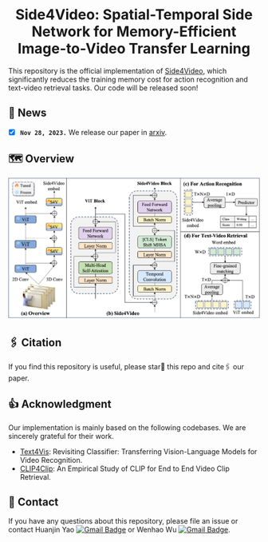 <div align="center">

<h1> Side4Video: Spatial-Temporal Side Network for Memory-Efficient Image-to-Video Transfer Learning
</div>

This repository is the official implementation of [Side4Video](https://github.com/HJYao00/Side4Video), which significantly reduces the training memory cost for action recognition and text-video retrieval tasks. Our code will be released soon!

<!--[![Paper](http://img.shields.io/badge/Paper-arxiv.2307.08908-b31b1b.svg)](https://arxiv.org/abs/2307.08908)-->

## 📰 News
<!-- - [ ] We will release code soon.-->
- [x] **`Nov 28, 2023.`** We release our paper in [arxiv](https://github.com/HJYao00/Side4Video).

## 🗺️ Overview
<!--[The motivation of Side4Video is to reduce the training cost, enabling us to train a larger model with limited resources.-->

![Side4Video](Side4Video.png)

## 🖇️ Citation
If you find this repository is useful, please star🌟 this repo and cite🖇️ our paper.

## 👍 Acknowledgment
Our implementation is mainly based on the following codebases. We are sincerely grateful for their work.
- [Text4Vis](https://github.com/whwu95/Text4Vis): Revisiting Classifier: Transferring Vision-Language Models for Video Recognition.
- [CLIP4Clip](https://github.com/ArrowLuo/CLIP4Clip): An Empirical Study of CLIP for End to End Video Clip Retrieval.

## 📧 Contact
If you have any questions about this repository, please file an issue or contact Huanjin Yao [![Gmail Badge](https://img.shields.io/badge/-Gmail-25A785?style=flat-square&logo=Gmail&logoColor=white&link=mailto:yaohj22@mails.tsinghua.edu.cn)](mailto:yaohj22@mails.tsinghua.edu.cn) or Wenhao Wu [![Gmail Badge](https://img.shields.io/badge/-Gmail-25A785?style=flat-square&logo=Gmail&logoColor=white&link=mailto:wenhao.wu@sydney.edu.au)](mailto:wenhao.wu@sydney.edu.au).

<!--```
Huanjin Yao: yaohj22@mails.tsinghua.edu.cn
Wenhao Wu: wenhao.wu@sydney.edu.au
```-->

